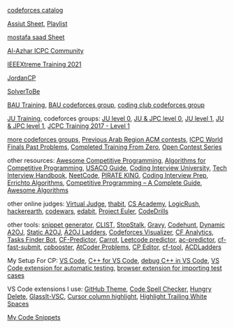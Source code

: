 [codeforces catalog](https://codeforces.com/catalog)

[Assiut Sheet](https://docs.google.com/spreadsheets/d/12XlGl2Nae1NXRDNet_bGQ2HM2O3kq-9FS0Jm2pDwFyg), [Playlist](https://youtube.com/playlist?list=PLq8huKQsVgUMyLW7Q1OVErEclujWPGPsj&si=DzWtpqdCxlTM_9OA)

[mostafa saad Sheet](https://codeforces.com/blog/entry/97858)

[Al-Azhar ICPC Community](https://sites.google.com/view/azharicpc/home)

[IEEEXtreme Training 2021](https://youtube.com/playlist?list=PL1SVyy_SXUBZEdJUSwztfARNgzyw6XZv_)

[JordanCP](https://jordan-cp.com)

[SolverToBe](https://solvertobe.com)

[BAU Training](https://youtube.com/playlist?list=PL9L87DeTP7kbnVAOS2FCVOvuadcOT4ysN), [BAU codeforces group](https://codeforces.com/group/tlobvwTh19), [coding club codeforces group](https://codeforces.com/group/cRILaLqEsX)

[JU Training](https://www.youtube.com/@acmju/playlists), codeforces groups: [JU level 0](https://codeforces.com/group/6T8OBL1uUW), [JU & JPC level 0](https://codeforces.com/group/OQSClAEYis), [JU level 1](https://codeforces.com/group/eFbHZGBJQR), [JU & JPC level 1](https://codeforces.com/group/UCvnPPDQxL), [JCPC Training 2017 - Level 1](https://codeforces.com/group/abwn7HbDuu|)

[more codeforces groups](https://codeforces.com/groups/with/Om4r37), [Previous Arab Region ACM contests](https://codeforces.com/gyms?filterContestType=Official+ACM-ICPC+Contest&filterContestFormat=ICPC&filterIcpcRegion=Arab+Region&order=ID_DESC), [ICPC World Finals Past Problems](https://icpc.global/worldfinals/past-problems), [Completed Training From Zero](https://codeforces.com/group/isP4JMZTix), [Open Contest Series](https://codeforces.com/group/T99c3atS1n)

other resources: [Awesome Competitive Programming](https://github.com/lnishan/awesome-competitive-programming), [Algorithms for Competitive Programming](https://cp-algorithms.com), [USACO Guide](https://usaco.guide), [Coding Interview University](https://github.com/jwasham/coding-interview-university), [Tech Interview Handbook](https://www.techinterviewhandbook.org), [NeetCode](https://neetcode.io), [PIRATE KING](https://www.piratekingdom.com/leetcode/study-guide), [Coding Interview Prep](https://www.freecodecamp.org/learn/coding-interview-prep), [Errichto Algorithms](https://github.com/Errichto/youtube/wiki), [Competitive Programming – A Complete Guide](https://www.geeksforgeeks.org/competitive-programming-a-complete-guide), [Awesome Algorithms](https://github.com/tayllan/awesome-algorithms)

other online judges: [Virtual Judge](https://vjudge.net), [thabit](https://thabit.io), [CS Academy](https://csacademy.com), [LogicRush](https://logicrush.com), [hackerearth](https://www.hackerearth.com), [codewars](https://www.codewars.com), [edabit](https://edabit.com), [Project Euler](https://www.freecodecamp.org/learn/project-euler), [CodeDrills](https://codedrills.io/problems)

other tools: [snippet generator](https://snippet-generator.app/), [CLIST](https://clist.by), [StopStalk](https://www.stopstalk.com), [Gravy](https://gravy.thud.dev), [Codehunt](https://codehunt.cc), [Dynamic A2OJ](https://a2oj.herokuapp.com), [Static A2OJ](https://a2oj.netlify.app), [A2OJ Ladders](https://earthshakira.github.io/a2oj-clientside/server/Ladders.html), [Codeforces Visualizer](https://cfviz.netlify.app), [CF Analytics](https://github.com/ApoorvaRajBhadani/cf-analytics), [Tasks Finder Bot](https://t.me/TasksFinderBot), [CF-Predictor](https://codeforces.com/blog/entry/50411), [Carrot](https://github.com/meooow25/carrot), [Leetcode predictor](https://lccn.lbao.site/), [ac-predictor](https://greasyfork.org/en/scripts/369954-ac-predictor/code), [cf-fast-submit](https://github.com/LumaKernel/cf-fast-submit), [cpbooster](https://searleser97.github.io/cpbooster/), [AtCoder Problems](https://kenkoooo.com/atcoder), [CP Editor](https://cpeditor.org/), [cf-tool](https://github.com/xalanq/cf-tool), [ACDLadders](https://acodedaily.com/)

My Setup For CP: [VS Code](https://code.visualstudio.com), [C++ for VS Code](https://code.visualstudio.com/docs/languages/cpp), [debug C++ in VS Code](https://code.visualstudio.com/docs/cpp/introvideos-cpp#_debug-a-c-project), [VS Code extension for automatic testing](https://marketplace.visualstudio.com/items?itemName=DivyanshuAgrawal.competitive-programming-helper), [browser extension for importing test cases](https://github.com/jmerle/competitive-companion)

VS Code extensions I use: [GitHub Theme](https://marketplace.visualstudio.com/items?itemName=GitHub.github-vscode-theme), [Code Spell Checker](https://marketplace.visualstudio.com/items?itemName=streetsidesoftware.code-spell-checker), [Hungry Delete](https://marketplace.visualstudio.com/items?itemName=jasonlhy.hungry-delete), [GlassIt-VSC](https://marketplace.visualstudio.com/items?itemName=s-nlf-fh.glassit), [Cursor column highlight](https://marketplace.visualstudio.com/items?itemName=IuriiBarlukov.cursor-column-highlight), [Highlight Trailing White Spaces](https://marketplace.visualstudio.com/items?itemName=ybaumes.highlight-trailing-white-spaces)

[My Code Snippets](https://github.com/3m4r5/3m4r5/blob/main/Resources/cpp.json)
